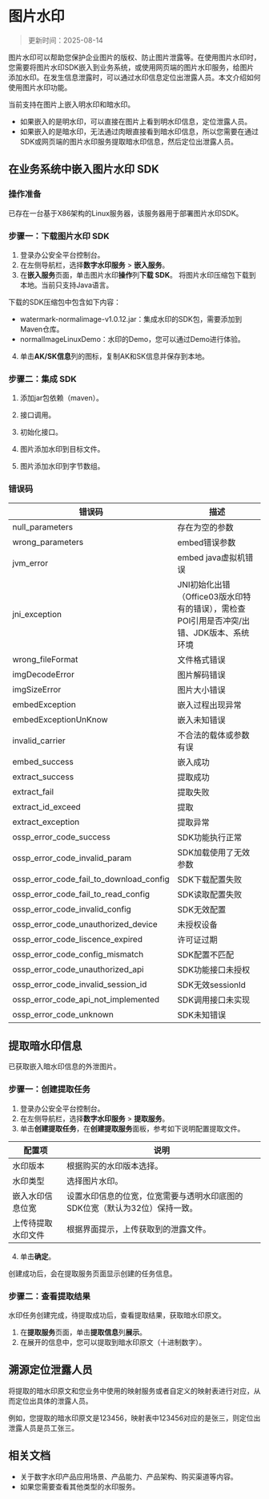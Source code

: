 # 图片水印

> 更新时间：2025-08-14

图片水印可以帮助您保护企业图片的版权、防止图片泄露等。在使用图片水印时，您需要将图片水印SDK嵌入到业务系统，或使用网页端的图片水印服务，给图片添加水印。在发生信息泄露时，可以通过水印信息定位出泄露人员。本文介绍如何使用图片水印功能。

当前支持在图片上嵌入明水印和暗水印。

* 如果嵌入的是明水印，可以直接在图片上看到明水印信息，定位泄露人员。
* 如果嵌入的是暗水印，无法通过肉眼直接看到暗水印信息，所以您需要在通过SDK或网页端的图片水印服务提取暗水印信息，然后定位出泄露人员。


## **在业务系统中嵌入图片水印 SDK**

### **操作准备**

已存在一台基于X86架构的Linux服务器，该服务器用于部署图片水印SDK。

### **步骤一：下载图片水印 SDK**

1. 登录办公安全平台控制台。
2. 在左侧导航栏，选择**数字水印服务** > **嵌入服务**。
3. 在**嵌入服务**页面，单击图片水印**操作**列**下载 SDK**。
将图片水印压缩包下载到本地。当前只支持Java语言。

下载的SDK压缩包中包含如下内容：

* watermark-normalimage-v1.0.12.jar：集成水印的SDK包，需要添加到Maven仓库。
* normalImageLinuxDemo：水印的Demo，您可以通过Demo进行体验。

4. 单击**AK/SK信息**列的图标，复制AK和SK信息并保存到本地。

### **步骤二：集成 SDK**

1. 添加jar包依赖（maven）。

2. 接口调用。

1. 初始化接口。

2. 图片添加水印到目标文件。

3. 图片添加水印到字节数组。

### **错误码**

**错误码**| **描述**
---|---
null_parameters| 存在为空的参数
wrong_parameters| embed错误参数
jvm_error| embed java虚拟机错误
jni_exception| JNI初始化出错（Office03版水印特有的错误），需检查POI引用是否冲突/出错、JDK版本、系统环境
wrong_fileFormat| 文件格式错误
imgDecodeError| 图片解码错误
imgSizeError| 图片大小错误
embedException| 嵌入过程出现异常
embedExceptionUnKnow| 嵌入未知错误
invalid_carrier| 不合法的载体或参数有误
embed_success| 嵌入成功
extract_success| 提取成功
extract_fail| 提取失败
extract_id_exceed| 提取
extract_exception| 提取异常
ossp_error_code_success| SDK功能执行正常
ossp_error_code_invalid_param| SDK加载使用了无效参数
ossp_error_code_fail_to_download_config| SDK下载配置失败
ossp_error_code_fail_to_read_config| SDK读取配置失败
ossp_error_code_invalid_config| SDK无效配置
ossp_error_code_unauthorized_device| 未授权设备
ossp_error_code_liscence_expired| 许可证过期
ossp_error_code_config_mismatch| SDK配置不匹配
ossp_error_code_unauthorized_api| SDK功能接口未授权
ossp_error_code_invalid_session_id| SDK无效sessionId
ossp_error_code_api_not_implemented| SDK调用接口未实现
ossp_error_code_unknown| SDK未知错误

## 提取暗水印信息

已获取嵌入暗水印信息的外泄图片。

### **步骤一：创建提取任务**

1. 登录办公安全平台控制台。
2. 在左侧导航栏，选择**数字水印服务** > **提取服务**。
3. 单击**创建提取任务**，在**创建提取服务**面板，参考如下说明配置提取文件。

**配置项**| **说明**
---|---
水印版本| 根据购买的水印版本选择。
水印类型| 选择图片水印。
嵌入水印信息位宽| 设置水印信息的位宽，位宽需要与透明水印底图的SDK位宽（默认为32位）保持一致。
上传待提取水印文件| 根据界面提示，上传获取到的泄露文件。

4. 单击**确定**。

创建成功后，会在提取服务页面显示创建的任务信息。

### **步骤二：查看提取结果**

水印任务创建完成，待提取成功后，查看提取结果，获取暗水印原文。

1. 在**提取服务**页面，单击**提取信息**列**展示**。
2. 在展开的信息中，您可以提取到暗水印原文（十进制数字）。

## **溯源定位泄露人员**

将提取的暗水印原文和您业务中使用的映射服务或者自定义的映射表进行对应，从而定位出具体的泄露人员。

例如，您提取的暗水印原文是123456，映射表中123456对应的是张三，则定位出泄露人员是员工张三。

## 相关文档

* 关于数字水印产品应用场景、产品能力、产品架构、购买渠道等内容。
* 如果您需要查看其他类型的水印服务。